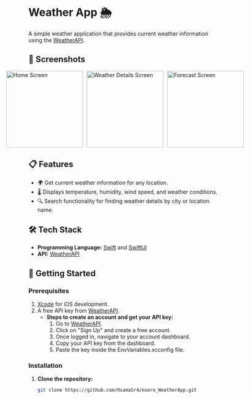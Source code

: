 # Weather App 🌦️
A simple weather application that provides current weather information using the [WeatherAPI](https://www.weatherapi.com/docs/).

## 📸 Screenshots

<div style="display: flex; justify-content: center; gap: 10px;">
  <img src="https://github.com/user-attachments/assets/33658bf6-07ff-46d2-a873-678b35cfae44" alt="Home Screen" width="200">
  <img src="https://github.com/user-attachments/assets/e547b96d-06b2-42c1-8476-9d43079b21e5" alt="Weather Details Screen" width="200">
  <img src="https://github.com/user-attachments/assets/6c13da13-593c-49fa-b0d4-9067db68a5d0" alt="Forecast Screen" width="200">
</div>



## 📋 Features
- 🌍 Get current weather information for any location.
- 🌡️ Displays temperature, humidity, wind speed, and weather conditions.
- 🔍 Search functionality for finding weather details by city or location name.

## 🛠️ Tech Stack
- **Programming Language:** [Swift](https://developer.apple.com/swift/) and [SwiftUI](https://developer.apple.com/documentation/swiftui/)
- **API:** [WeatherAPI](https://www.weatherapi.com/)

## 🚀 Getting Started

### Prerequisites
1. [Xcode](https://developer.apple.com/xcode/) for iOS development.
2. A free API key from [WeatherAPI](https://www.weatherapi.com/).  
   - **Steps to create an account and get your API key:**
     1. Go to [WeatherAPI](https://www.weatherapi.com/).
     2. Click on "Sign Up" and create a free account.
     3. Once logged in, navigate to your account dashboard.
     4. Copy your API key from the dashboard.
     5. Paste the key inside the EnvVariables.xcconfig file.

### Installation
1. **Clone the repository:**
   ```bash
   git clone https://github.com/OsamaSr4/nooro_WeatherApp.git
